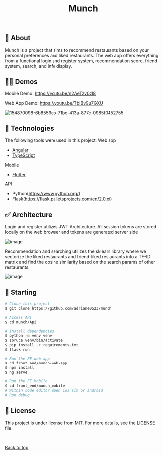 <h1 align="center">Munch</h1>

<br>

## :dart: About ##

Munch is a project that aims to recommend restaurants based on your personal preferences and liked restaurants.
The web app offers everything from a functional login and register system, recommendation score, friend system, search, and info display.

## 💂‍♂️ Demos ##
Mobile Demo:
https://youtu.be/n2AeTzv0zl8

Web App Demo:
https://youtu.be/TbIBv9u7GXU


![154870098-6b8559cb-71bc-413a-877c-0985f0452755](https://user-images.githubusercontent.com/38186787/154870118-59677dc4-4583-41da-bd72-f2eaf1e268d0.png)


## :rocket: Technologies ##

The following tools were used in this project:
Web app
- [Angular](https://angular.io/)
- [TypeScript](https://www.typescriptlang.org/)

Mobile
- [Flutter](https://flutter.dev)

API
- Python(https://www.python.org/)
- Flask(https://flask.palletsprojects.com/en/2.0.x/)


## :white_check_mark: Architecture ##
Login and register utilizes JWT Architecture. All session tokens are stored locally on the web browser and tokens are generated server side

 ![image](https://user-images.githubusercontent.com/38186787/154869758-e7fff702-31b5-4e35-bb1f-4cc86f438280.png)
 
Recommendation and searching utilizes the sklearn library where we vectorize the liked restaurants and friend-liked restaurants into a TF-ID matrix and find the cosine similarity based on the search params of other restaurants.

![image](https://user-images.githubusercontent.com/38186787/154869982-11fa4afb-9e4a-40bd-8ade-1e8d2bc3bcee.png)


## :checkered_flag: Starting ##

```bash
# Clone this project
$ git clone https://github.com/adriane0523/munch

# Access API
$ cd munch/Api

# Install dependencies
$ python -m venv venv
$ soruce venv/bin/activate
$ pip install -r requirements.txt
$ flask run

# Run the FE web app
$ cd front_end/munch-web-app
$ npm install 
$ ng serve

# Run the FE Mobile
$ cd front_end/munch_mobile
# Within code editor open ios sim or android
# Run debug

```

## :memo: License ##

This project is under license from MIT. For more details, see the [LICENSE](LICENSE.md) file.

&#xa0;

<a href="#top">Back to top</a>
